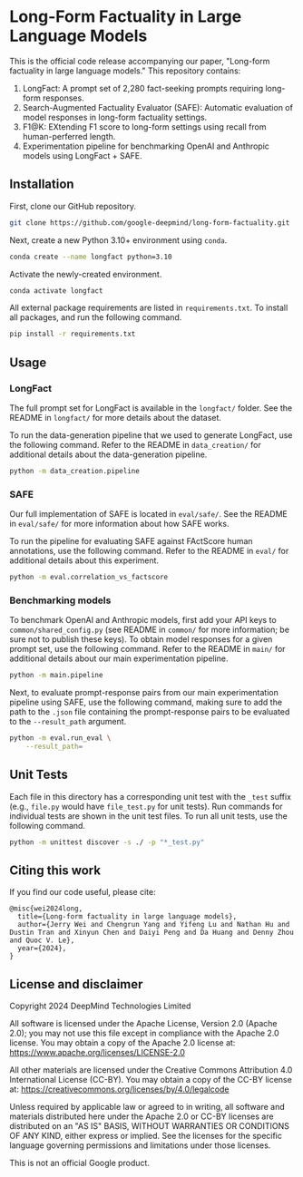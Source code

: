 # Long-Form Factuality in Large Language Models

This is the official code release accompanying our paper, "Long-form factuality in large language models."
This repository contains:

1. LongFact: A prompt set of 2,280 fact-seeking prompts requiring long-form responses.
2. Search-Augmented Factuality Evaluator (SAFE): Automatic evaluation of model responses in long-form factuality settings.
3. F1@K: EXtending F1 score to long-form settings using recall from human-perferred length.
4. Experimentation pipeline for benchmarking OpenAI and Anthropic models using LongFact + SAFE.

## Installation

First, clone our GitHub repository.

```bash
git clone https://github.com/google-deepmind/long-form-factuality.git
```

Next, create a new Python 3.10+ environment using `conda`.

```bash
conda create --name longfact python=3.10
```

Activate the newly-created environment.

```bash
conda activate longfact
```

All external package requirements are listed in `requirements.txt`.
To install all packages, and run the following command.

```bash
pip install -r requirements.txt
```

## Usage
### LongFact
The full prompt set for LongFact is available in the `longfact/` folder.
See the README in `longfact/` for more details about the dataset.

To run the data-generation pipeline that we used to generate LongFact, use the following command.
Refer to the README in `data_creation/` for additional details about the data-generation pipeline.

```bash
python -m data_creation.pipeline
```

### SAFE
Our full implementation of SAFE is located in `eval/safe/`.
See the README in `eval/safe/` for more information about how SAFE works.

To run the pipeline for evaluating SAFE against FActScore human annotations, use the following command.
Refer to the README in `eval/` for additional details about this experiment.

```bash
python -m eval.correlation_vs_factscore
```

### Benchmarking models
To benchmark OpenAI and Anthropic models, first add your API keys to `common/shared_config.py` (see README in `common/` for more information; be sure not to publish these keys).
To obtain model responses for a given prompt set, use the following command.
Refer to the README in `main/` for additional details about our main experimentation pipeline.

```bash
python -m main.pipeline
```

Next, to evaluate prompt-response pairs from our main experimentation pipeline using SAFE, use the following command, making sure to add the path to the `.json` file containing the prompt-response pairs to be evaluated to the `--result_path` argument.

```bash
python -m eval.run_eval \
    --result_path=
```

## Unit Tests

Each file in this directory has a corresponding unit test with the `_test` suffix (e.g., `file.py` would have `file_test.py` for unit tests).
Run commands for individual tests are shown in the unit test files.
To run all unit tests, use the following command.

```bash
python -m unittest discover -s ./ -p "*_test.py"
```

## Citing this work

If you find our code useful, please cite:

```
@misc{wei2024long,
  title={Long-form factuality in large language models},
  author={Jerry Wei and Chengrun Yang and Yifeng Lu and Nathan Hu and Dustin Tran and Xinyun Chen and Daiyi Peng and Da Huang and Denny Zhou and Quoc V. Le},
  year={2024},
}
```

## License and disclaimer

Copyright 2024 DeepMind Technologies Limited

All software is licensed under the Apache License, Version 2.0 (Apache 2.0);
you may not use this file except in compliance with the Apache 2.0 license.
You may obtain a copy of the Apache 2.0 license at:
https://www.apache.org/licenses/LICENSE-2.0

All other materials are licensed under the Creative Commons Attribution 4.0
International License (CC-BY). You may obtain a copy of the CC-BY license at:
https://creativecommons.org/licenses/by/4.0/legalcode

Unless required by applicable law or agreed to in writing, all software and
materials distributed here under the Apache 2.0 or CC-BY licenses are
distributed on an "AS IS" BASIS, WITHOUT WARRANTIES OR CONDITIONS OF ANY KIND,
either express or implied. See the licenses for the specific language governing
permissions and limitations under those licenses.

This is not an official Google product.
